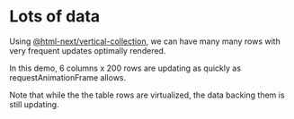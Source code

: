 # Lots of data

Using [@html-next/vertical-collection][gh-vc], we can have many many rows with very frequent updates optimally rendered.

[gh-vc]: https://github.com/html-next/vertical-collection

In this demo, 6 columns x 200 rows are updating as quickly as requestAnimationFrame allows.

Note that while the the table rows are virtualized, the data backing them is still updating.
